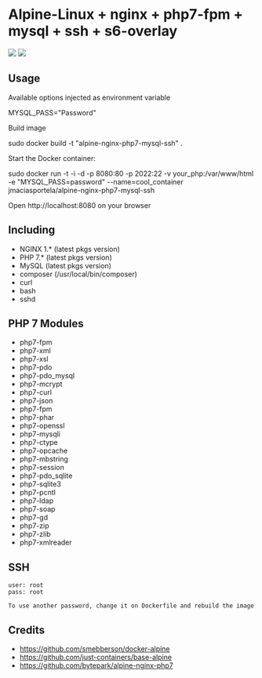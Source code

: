 # Alpine-Linux + nginx + php7-fpm + mysql + ssh + s6-overlay 
[![](https://images.microbadger.com/badges/image/jmaciasportela/alpine-s6-nginx-php7-mysql-ssh.svg)](https://microbadger.com/images/jmaciasportela/alpine-s6-nginx-php7-mysql-ssh "Get your own image badge on microbadger.com")
[![](https://images.microbadger.com/badges/version/jmaciasportela/alpine-s6-nginx-php7-mysql-ssh.svg)](https://microbadger.com/images/jmaciasportela/alpine-s6-nginx-php7-mysql-ssh "Get your own version badge on microbadger.com")
## Usage

Available options injected as environment variable

MYSQL_PASS="Password"

Build image

sudo docker build -t "alpine-nginx-php7-mysql-ssh" .

Start the Docker container:

sudo docker run -t -i -d -p 8080:80 -p 2022:22 -v your_php:/var/www/html -e "MYSQL_PASS=password" --name=cool_container jmaciasportela/alpine-nginx-php7-mysql-ssh

Open http://localhost:8080 on your browser

## Including
 
 - NGINX 1.* (latest pkgs version)
 - PHP 7.* (latest pkgs version)
 - MySQL (latest pkgs version)
 - composer (/usr/local/bin/composer)
 - curl
 - bash
 - sshd

## PHP 7 Modules

 - php7-fpm 
 - php7-xml 
 - php7-xsl 
 - php7-pdo 
 - php7-pdo_mysql 
 - php7-mcrypt 
 - php7-curl 
 - php7-json 
 - php7-fpm 
 - php7-phar 
 - php7-openssl 
 - php7-mysqli 
 - php7-ctype 
 - php7-opcache 
 - php7-mbstring 
 - php7-session 
 - php7-pdo_sqlite 
 - php7-sqlite3 
 - php7-pcntl 
 - php7-ldap 
 - php7-soap 
 - php7-gd
 - php7-zip 
 - php7-zlib 
 - php7-xmlreader

 ## SSH

 	user: root
 	pass: root

 	To use another password, change it on Dockerfile and rebuild the image

 ## Credits

 - https://github.com/smebberson/docker-alpine
 - https://github.com/just-containers/base-alpine
 - https://github.com/bytepark/alpine-nginx-php7
